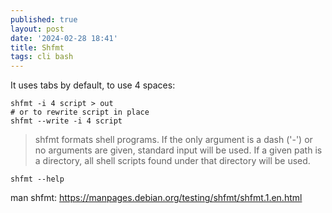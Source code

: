 ```yaml
---
published: true
layout: post
date: '2024-02-28 18:41'
title: Shfmt
tags: cli bash 
---
```

It uses tabs by default, to use 4 spaces:

    shfmt -i 4 script > out
    # or to rewrite script in place
    shfmt --write -i 4 script

> shfmt formats shell programs. If the only argument is a dash ('-') or no arguments are given, standard input will be used. If a given path is a directory, all shell scripts found under that directory will be used.

    shfmt --help

man shfmt: <https://manpages.debian.org/testing/shfmt/shfmt.1.en.html>
